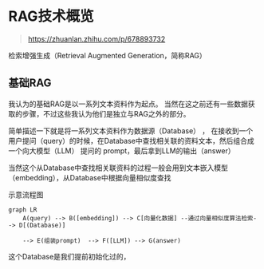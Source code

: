 # RAG技术概览

> https://zhuanlan.zhihu.com/p/678893732


检索增强生成（Retrieval Augmented Generation，简称RAG）

## 基础RAG

我认为的基础RAG是以一系列文本资料作为起点。 当然在这之前还有一些数据获取的步骤，不过这些我认为他们是独立与RAG之外的部分。

简单描述一下就是将一系列文本资料作为数据源（Database） ， 在接收到一个用户提问（query）的时候，在Database中查找相关联的资料文本，然后组合成一个向大模型（LLM） 提问的 prompt，最后拿到LLM的输出（answer）

当然这个从Database中查找相关联资料的过程一般会用到文本嵌入模型（embedding），从Database中根据向量相似度查找

示意流程图
``` mermaid
graph LR
    A(query) --> B([embedding]) --> C[向量化数据] --通过向量相似度算法检索--> D[(Database)]  

    --> E(组装prompt)  --> F([LLM]) --> G(answer)

```

这个Database是我们提前初始化过的，


